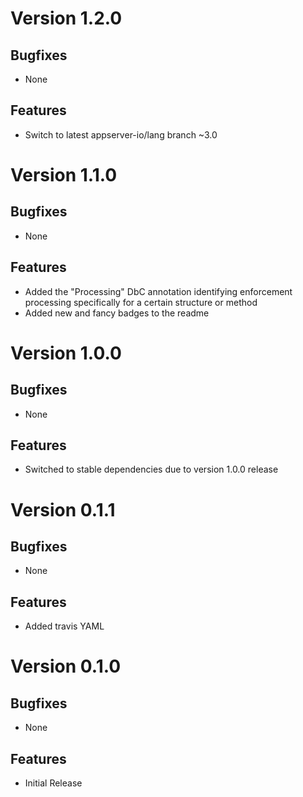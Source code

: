 # Version 1.2.0

## Bugfixes

* None

## Features

* Switch to latest appserver-io/lang branch ~3.0

# Version 1.1.0

## Bugfixes

* None

## Features

* Added the "Processing" DbC annotation identifying enforcement processing specifically for a certain structure or method
* Added new and fancy badges to the readme

# Version 1.0.0

## Bugfixes

* None

## Features

* Switched to stable dependencies due to version 1.0.0 release

# Version 0.1.1

## Bugfixes

* None

## Features

* Added travis YAML

# Version 0.1.0

## Bugfixes

* None

## Features

* Initial Release
